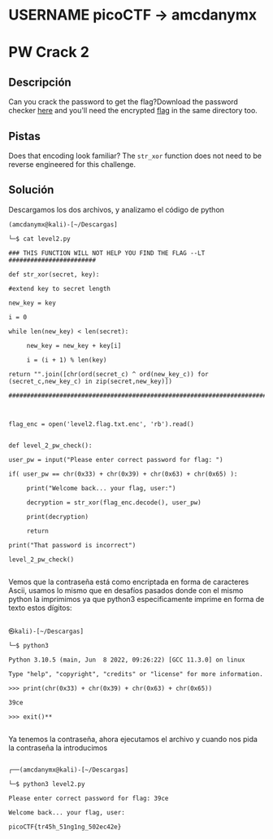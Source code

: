 # USERNAME picoCTF -> amcdanymx

# PW Crack 2

## Descripción
Can you crack the password to get the flag?Download the password checker [here](https://artifacts.picoctf.net/c/18/level2.py) and you'll need the encrypted [flag](https://artifacts.picoctf.net/c/18/level2.flag.txt.enc) in the same directory too.

## Pistas
Does that encoding look familiar?
The `str_xor` function does not need to be reverse engineered for this challenge.

## Solución 
Descargamos los dos archivos, y analizamo el código de python
```
(amcdanymx@kali)-[~/Descargas]

└─$ cat level2.py   

### THIS FUNCTION WILL NOT HELP YOU FIND THE FLAG --LT ########################

def str_xor(secret, key):

#extend key to secret length

new_key = key

i = 0

while len(new_key) < len(secret):

     new_key = new_key + key[i]

     i = (i + 1) % len(key)    

return "".join([chr(ord(secret_c) ^ ord(new_key_c)) for (secret_c,new_key_c) in zip(secret,new_key)])

###############################################################################

  

flag_enc = open('level2.flag.txt.enc', 'rb').read()


def level_2_pw_check():

user_pw = input("Please enter correct password for flag: ")

if( user_pw == chr(0x33) + chr(0x39) + chr(0x63) + chr(0x65) ):

     print("Welcome back... your flag, user:")

     decryption = str_xor(flag_enc.decode(), user_pw)

     print(decryption)

     return

print("That password is incorrect")

level_2_pw_check()


```

Vemos que la contraseña está como encriptada en forma de caracteres Ascii, usamos lo mismo que en desafíos pasados donde con el mismo python la imprimimos ya que python3 especificamente imprime en forma de texto estos dígitos:


```
                                                                          ┌──(amcdanymx㉿kali)-[~/Descargas]

└─$ python3     

Python 3.10.5 (main, Jun  8 2022, 09:26:22) [GCC 11.3.0] on linux

Type "help", "copyright", "credits" or "license" for more information.

>>> print(chr(0x33) + chr(0x39) + chr(0x63) + chr(0x65))

39ce

>>> exit()**


```

Ya tenemos la contraseña, ahora ejecutamos el archivo y cuando nos pida la contraseña la introducimos 

```

┌──(amcdanymx@kali)-[~/Descargas]

└─$ python3 level2.py

Please enter correct password for flag: 39ce

Welcome back... your flag, user:

picoCTF{tr45h_51ng1ng_502ec42e}


```